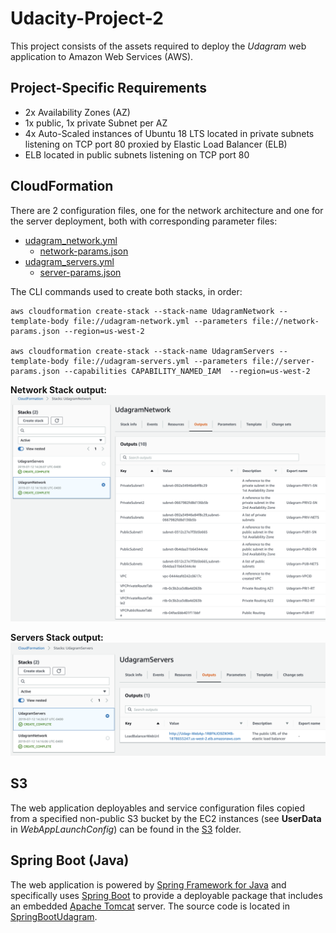 # Udacity-Project-2
This project consists of the assets required to deploy the *Udagram* web application to Amazon Web Services (AWS).

## Project-Specific Requirements
* 2x Availability Zones (AZ)
* 1x public, 1x private Subnet per AZ
* 4x Auto-Scaled instances of Ubuntu 18 LTS located in private subnets listening on TCP port 80 proxied by Elastic Load Balancer (ELB)
* ELB located in public subnets listening on TCP port 80

## CloudFormation
There are 2 configuration files, one for the network architecture and one for the server deployment, both with corresponding parameter files:
* [udagram_network.yml](udagram_network.yml)
  * [network-params.json](network-params.json)
* [udagram_servers.yml](udagram_servers.yml)
  * [server-params.json](server-params.json)

The CLI commands used to create both stacks, in order:
```
aws cloudformation create-stack --stack-name UdagramNetwork --template-body file://udagram-network.yml --parameters file://network-params.json --region=us-west-2

aws cloudformation create-stack --stack-name UdagramServers --template-body file://udagram-servers.yml --parameters file://server-params.json --capabilities CAPABILITY_NAMED_IAM  --region=us-west-2
```
**Network Stack output:**
![network](Udagram_network_stack_output.png)<!-- .element height="40%" width="40%" -->

**Servers Stack output:**
![servers](Udagram_server_stack_output.png)<!-- .element height="40%" width="40%" -->

## S3
The web application deployables and service configuration files copied from a specified non-public S3 bucket by the EC2 instances (see **UserData** in *WebAppLaunchConfig*) can be found in the [S3](S3) folder.

## Spring Boot (Java)
The web application is powered by [Spring Framework for Java](https://spring.io/projects/spring-framework) and specifically uses [Spring Boot](https://spring.io/projects/spring-boot) to provide a deployable package that includes an embedded [Apache Tomcat](https://tomcat.apache.org/) server. The source code is located in [SpringBootUdagram](SpringBootUdagram).
